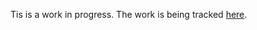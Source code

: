 
Tis is a work in progress.
The work is being tracked
[here](https://bugzilla.mozilla.org/show_bug.cgi?id=1364170).
